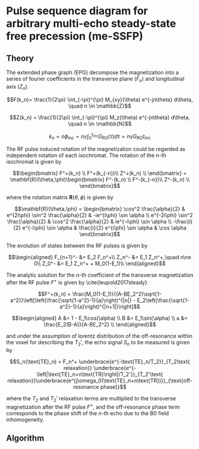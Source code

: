 # Pulse sequence diagram for arbitrary multi-echo steady-state free precession (me-SSFP)

## Theory

The extended phase graph (EPG) decompose the magnetization into a series of fourier coefficients in the transverse plane ($F_n$) and longitudinal axis ($Z_n$).

$$F(k_n)= \frac{1}{2\pi} \int_{-\pi}^{\pi} M_{xy}(\theta) e^{-jn\theta} d\theta, \quad n \in \mathbb{Z}$$

$$Z(k_n) = \frac{1}{2\pi} \int_{-\pi}^{\pi} M_z(\theta) e^{-jn\theta} d\theta, \quad n \in \mathbb{N}$$

$$k_n=n\phi_{\text{inc}} = n\gamma\int_0^{t_{\text{inc}}}G_\text{RO}(\tau)d\tau = n\gamma G_\text{RO}t_\text{inc}$$

The RF pulse induced rotation of the magnetization could be regarded as independent rotation of each isochromat. The rotation of the $n$-th isochromat is given by

$$\begin{bmatrix}
F^+(k_n) \\
F^+(k_{-n})\\
Z^+(k_n) \\
\end{bmatrix} = \mathbf{R}(\theta,\phi)\begin{bmatrix}
F^-(k_n) \\
F^-(k_{-n})\\
Z^-(k_n) \\
\end{bmatrix}$$

where the rotation matrix $\mathbf{R}(\theta,\phi)$ is given by

$$\mathbf{R}(\theta,\phi) = \begin{bmatrix} \cos^2 \frac{\alpha}{2} & e^{2i\phi} \sin^2 \frac{\alpha}{2} & -ie^{i\phi} \sin \alpha \\
e^{-2i\phi} \sin^2 \frac{\alpha}{2} & \cos^2 \frac{\alpha}{2} & ie^{-i\phi} \sin \alpha \\
 -\frac{i}{2} e^{-i\phi} \sin \alpha & \frac{i}{2} e^{i\phi} \sin \alpha & \cos \alpha
\end{bmatrix}$$

The evolution of states between the RF pulses is given by

$$\begin{aligned}
F_{n+1}^- &= E_2 F_n^+\\
Z_n^- &= E_1 Z_n^+,\quad n\ne 0\\
Z_0^- &= E_1 Z_n^+ + M_0(1-E_1)\\
\end{aligned}$$


The analytic solution for the $n$-th coefficient of the transverse magnetization after the RF pulse $F^+$ is given by \cite{leupold2017steady}

$$F^+(k_n) = \frac{M_0(1-E_1)}{(A-BE_2^2)\sqrt{1-a^2}}\left[\left(\frac{\sqrt{1-a^2}-1}{a}\right)^{|n|} - E_2\left(\frac{\sqrt{1-a^2}-1}{a}\right)^{|n+1|}\right]$$

$$\begin{aligned}
A &= 1 - E_1\cos(\alpha) \\
B &= E_1\sin(\alpha) \\
a &= \frac{E_2(B-A)}{A-BE_2^2} \\
\end{aligned}$$

and under the assumption of lorentz distribution of the off-resonance within the voxel for describing the $T_2'$, the echo signal $S_n$ to be measured is given by

$$S_n(\text{TE}_n) = F_n^+ \underbrace{e^{-\text{TE}_n/T_2}}_{T_2\text{ relaxation}} \underbrace{e^{-\left|\text{TE}_n+n\text{TR}\right|/T_2'}}_{T_2'\text{ relaxation}}\underbrace{e^{j\omega_0(\text{TE}_n+n\text{TR})}}_{\text{off-resonance phase}}$$

where the $T_2$ and $T_2'$ relaxation terms are multiplied to the transverse magnetization after the RF pulse $F^+$, and the off-resonance phase term corresponds to the phase shift of the $n$-th echo due to the B0 field inhomogeneity.

## Algorithm